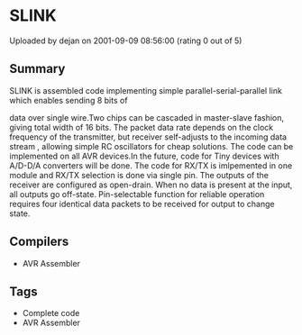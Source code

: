 # SLINK

Uploaded by dejan on 2001-09-09 08:56:00 (rating 0 out of 5)

## Summary

SLINK is assembled code implementing simple parallel-serial-parallel link which enables sending 8 bits of  

data over single wire.Two chips can be cascaded in master-slave fashion, giving total width of 16 bits. The packet data rate depends on the clock frequency of the transmitter, but receiver self-adjusts to the incoming data stream , allowing simple RC oscillators for cheap solutions. The code can be implemented on all AVR devices.In the future, code for Tiny devices with A/D-D/A converters will be done. The code for RX/TX is imlpemented in one module and RX/TX selection is done via single pin. The outputs of the receiver are configured as open-drain. When no data is present at the input, all outputs go off-state. Pin-selectable function for reliable operation requires four identical data packets to be received for output to change state.

## Compilers

- AVR Assembler

## Tags

- Complete code
- AVR Assembler
